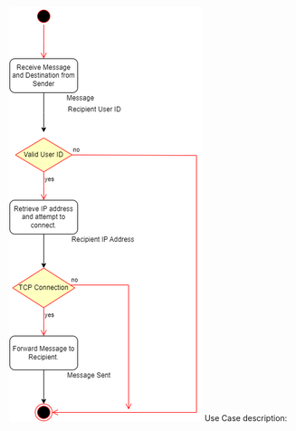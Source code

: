 <img src="figures/sendmsg_single_user_activity_diagram.png" alt="Description of image">
Use Case description:

